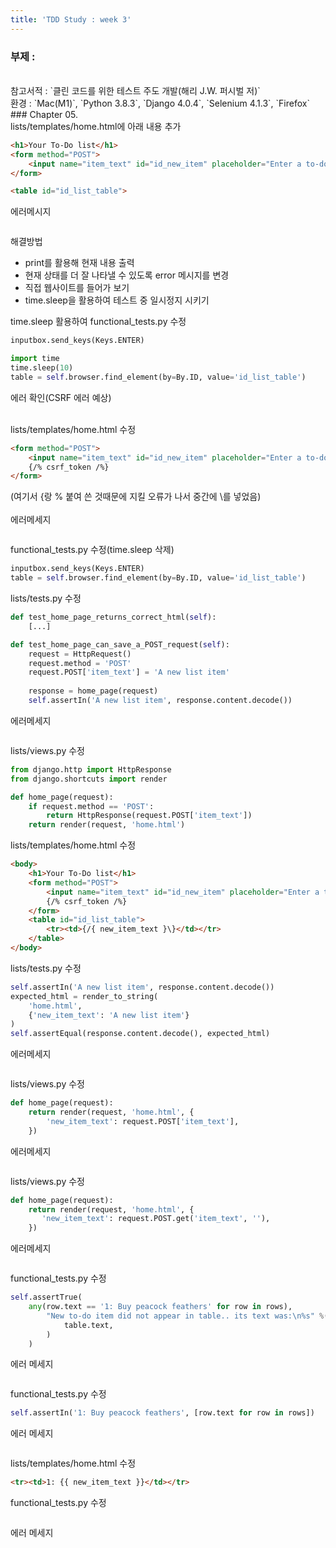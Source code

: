 ```yaml
---
title: 'TDD Study : week 3'
---
```


### 부제 : 
<br>
참고서적 : `클린 코드를 위한 테스트 주도 개발(해리 J.W. 퍼시벌 저)`<br>
환경 : `Mac(M1)`, `Python 3.8.3`,  `Django 4.0.4`,  `Selenium 4.1.3`,  `Firefox`<br>
### Chapter 05. <br>
lists/templates/home.html에 아래 내용 추가

```html
<h1>Your To-Do list</h1>
<form method="POST">
    <input name="item_text" id="id_new_item" placeholder="Enter a to-do item" />
</form>

<table id="id_list_table">
```

에러메시지

```command
```

해결방법
* print를 활용해 현재 내용 출력
* 현재 상태를 더 잘 나타낼 수 있도록 error 메시지를 변경
* 직접 웹사이트를 들어가 보기
* time.sleep을 활용하여 테스트 중 일시정지 시키기<br>


time.sleep 활용하여 functional_tests.py 수정

```python
inputbox.send_keys(Keys.ENTER)

import time
time.sleep(10)
table = self.browser.find_element(by=By.ID, value='id_list_table')
```

에러 확인(CSRF 에러 예상)<br><br>

lists/templates/home.html 수정
```html
<form method="POST">
    <input name="item_text" id="id_new_item" placeholder="Enter a to-do item" />
    {/% csrf_token /%}
</form>
```
(여기서 {랑 % 붙여 쓴 것때문에 지킬 오류가 나서 중간에 \를 넣었음)<br><br>
에러메세지

```command
```

functional_tests.py 수정(time.sleep 삭제)

```python
inputbox.send_keys(Keys.ENTER)
table = self.browser.find_element(by=By.ID, value='id_list_table')
```

lists/tests.py 수정

```python
def test_home_page_returns_correct_html(self):
    [...]

def test_home_page_can_save_a_POST_request(self):
    request = HttpRequest()
    request.method = 'POST'
    request.POST['item_text'] = 'A new list item'
    
    response = home_page(request)
    self.assertIn('A new list item', response.content.decode())
```

에러메세지

```command
```

lists/views.py 수정

```python
from django.http import HttpResponse
from django.shortcuts import render

def home_page(request):
    if request.method == 'POST':
        return HttpResponse(request.POST['item_text'])
    return render(request, 'home.html')
```

lists/templates/home.html 수정

```html
<body>
    <h1>Your To-Do list</h1>
    <form method="POST">
        <input name="item_text" id="id_new_item" placeholder="Enter a to-do item" />
        {/% csrf_token /%}
    </form>
    <table id="id_list_table">
        <tr><td>{/{ new_item_text }\}</td></tr>
    </table>
</body>
```

lists/tests.py 수정

```python
self.assertIn('A new list item', response.content.decode())
expected_html = render_to_string(
    'home.html',
    {'new_item_text': 'A new list item'}
)
self.assertEqual(response.content.decode(), expected_html)
```

에러메세지

```command
```

lists/views.py 수정

```python
def home_page(request):
    return render(request, 'home.html', {
        'new_item_text': request.POST['item_text'],
    })
```

에러메세지

```command
```

lists/views.py 수정

```python
def home_page(request):
    return render(request, 'home.html', {
       'new_item_text': request.POST.get('item_text', ''),
    })
```

에러메세지

```command
```

functional_tests.py 수정

```python
self.assertTrue(
    any(row.text == '1: Buy peacock feathers' for row in rows),
        "New to-do item did not appear in table.. its text was:\n%s" %(
            table.text,
        )
    )
```

에러 메세지

```command
```

functional_tests.py 수정

```python
self.assertIn('1: Buy peacock feathers', [row.text for row in rows])
```

에러 메세지

```command
```

lists/templates/home.html 수정

```html
<tr><td>1: {{ new_item_text }}</td></tr>
```

functional_tests.py 수정

```python
```

에러 메세지

```command
```
